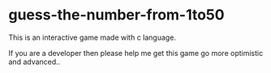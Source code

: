 # guess-the-number-from-1to50
This is an interactive game made with c language.

If you are a developer then please help me get this game go more optimistic and advanced..
